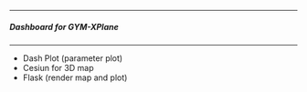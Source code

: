 ---------------------------------------------
##### Dashboard for GYM-XPlane
---------------------------------------------

* Dash Plot (parameter plot)
* Cesiun for 3D map
* Flask (render map and plot)
